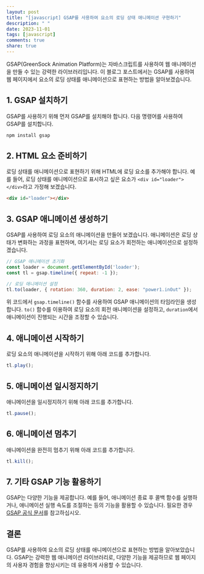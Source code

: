 ```yaml
---
layout: post
title: "[javascript] GSAP를 사용하여 요소의 로딩 상태 애니메이션 구현하기"
description: " "
date: 2023-11-01
tags: [javascript]
comments: true
share: true
---
```


GSAP(GreenSock Animation Platform)는 자바스크립트를 사용하여 웹 애니메이션을 만들 수 있는 강력한 라이브러리입니다. 이 블로그 포스트에서는 GSAP를 사용하여 웹 페이지에서 요소의 로딩 상태를 애니메이션으로 표현하는 방법을 알아보겠습니다.

## 1. GSAP 설치하기

GSAP를 사용하기 위해 먼저 GSAP를 설치해야 합니다. 다음 명령어를 사용하여 GSAP를 설치합니다.

```javascript
npm install gsap
```

## 2. HTML 요소 준비하기

로딩 상태를 애니메이션으로 표현하기 위해 HTML에 로딩 요소를 추가해야 합니다. 예를 들어, 로딩 상태를 애니메이션으로 표시하고 싶은 요소가 `<div id="loader"></div>`라고 가정해 보겠습니다.

```html
<div id="loader"></div>
```

## 3. GSAP 애니메이션 생성하기

GSAP를 사용하여 로딩 요소의 애니메이션을 만들어 보겠습니다. 애니메이션은 로딩 상태가 변화하는 과정을 표현하며, 여기서는 로딩 요소가 회전하는 애니메이션으로 설정하겠습니다.

```javascript
// GSAP 애니메이션 초기화
const loader = document.getElementById('loader');
const tl = gsap.timeline({ repeat: -1 });

// 로딩 애니메이션 설정
tl.to(loader, { rotation: 360, duration: 2, ease: "power1.inOut" });
```

위 코드에서 `gsap.timeline()` 함수를 사용하여 GSAP 애니메이션의 타임라인을 생성합니다. `to()` 함수를 이용하여 로딩 요소의 회전 애니메이션을 설정하고, `duration`에서 애니메이션이 진행되는 시간을 조정할 수 있습니다.

## 4. 애니메이션 시작하기

로딩 요소의 애니메이션을 시작하기 위해 아래 코드를 추가합니다.

```javascript
tl.play();
```

## 5. 애니메이션 일시정지하기

애니메이션을 일시정지하기 위해 아래 코드를 추가합니다.

```javascript
tl.pause();
```

## 6. 애니메이션 멈추기

애니메이션을 완전히 멈추기 위해 아래 코드를 추가합니다.

```javascript
tl.kill();
```

## 7. 기타 GSAP 기능 활용하기

GSAP는 다양한 기능을 제공합니다. 예를 들어, 애니메이션 종료 후 콜백 함수를 실행하거나, 애니메이션 실행 속도를 조절하는 등의 기능을 활용할 수 있습니다. 필요한 경우 [GSAP 공식 문서](https://greensock.com/gsap/)를 참고하십시오.

## 결론

GSAP를 사용하여 요소의 로딩 상태를 애니메이션으로 표현하는 방법을 알아보았습니다. GSAP는 강력한 웹 애니메이션 라이브러리로, 다양한 기능을 제공하므로 웹 페이지의 사용자 경험을 향상시키는 데 유용하게 사용할 수 있습니다.